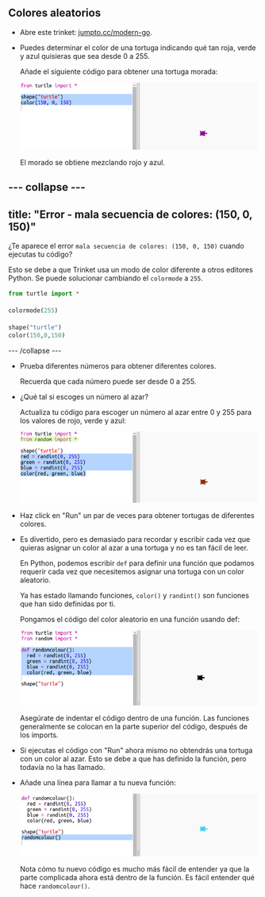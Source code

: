 ## Colores aleatorios

+ Abre este trinket: <a href="http://jumpto.cc/modern-go" target="_blank">jumpto.cc/modern-go</a>.

+ Puedes determinar el color de una tortuga indicando qué tan roja, verde y azul quisieras que sea desde 0 a 255.
    
    Añade el siguiente código para obtener una tortuga morada:
    
    ![captura de pantalla](images/modern-purple.png)
    
    El morado se obtiene mezclando rojo y azul.

## \--- collapse \---

## title: "Error - mala secuencia de colores: (150, 0, 150)"

¿Te aparece el error `mala secuencia de colores: (150, 0, 150)` cuando ejecutas tu código?

Esto se debe a que Trinket usa un modo de color diferente a otros editores Python. Se puede solucionar cambiando el `colormode` a `255`.

```python
from turtle import *

colormode(255)

shape("turtle")
color(150,0,150)
```

\--- /collapse \---

+ Prueba diferentes números para obtener diferentes colores.
    
    Recuerda que cada número puede ser desde 0 a 255.

+ ¿Qué tal si escoges un número al azar?
    
    Actualiza tu código para escoger un número al azar entre 0 y 255 para los valores de rojo, verde y azul:
    
    ![captura de pantalla](images/modern-random-colour.png)

+ Haz click en "Run" un par de veces para obtener tortugas de diferentes colores.

+ Es divertido, pero es demasiado para recordar y escribir cada vez que quieras asignar un color al azar a una tortuga y no es tan fácil de leer.
    
    En Python, podemos escribir `def` para definir una función que podamos requerir cada vez que necesitemos asignar una tortuga con un color aleatorio.
    
    Ya has estado llamando funciones, `color()` y `randint()` son funciones que han sido definidas por ti.
    
    Pongamos el código del color aleatorio en una función usando def:
    
    ![captura de pantalla](images/modern-colour-function.png)
    
    Asegúrate de indentar el código dentro de una función. Las funciones generalmente se colocan en la parte superior del código, después de los imports.

+ Si ejecutas el código con "Run" ahora mismo no obtendrás una tortuga con un color al azar. Esto se debe a que has definido la función, pero todavía no la has llamado.

+ Añade una línea para llamar a tu nueva función:
    
    ![captura de pantalla](images/modern-call-colour.png)
    
    Nota cómo tu nuevo código es mucho más fácil de entender ya que la parte complicada ahora está dentro de la función. Es fácil entender qué hace `randomcolour()`.